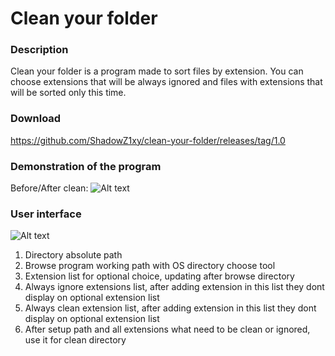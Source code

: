 # Clean your folder

### Description
Clean your folder is a program made to sort files by extension.
You can choose extensions that will be always ignored and files with extensions that will be sorted only this time.

### Download
https://github.com/ShadowZ1xy/clean-your-folder/releases/tag/1.0

### Demonstration of the program
Before/After clean:
![Alt text](https://cdn.discordapp.com/attachments/563716070922256394/700196088426004520/example_upscaled_illustration_x4.png "User guide")


### User interface
![Alt text](https://cdn.discordapp.com/attachments/563716070922256394/700186166242181150/illustration.png "User guide")

1. Directory absolute path <br />
2. Browse program working path with OS directory choose tool <br />
3. Extension list for optional choice, updating after browse directory <br />
4. Always ignore extensions list, after adding extension in this list they dont display on optional extension list <br />
5. Always clean extension list, after adding extension in this list they dont display on optional extension list <br />
6. After setup path and all extensions what need to be clean or ignored, use it for clean directory <br />

